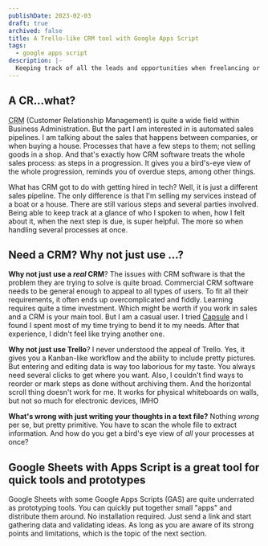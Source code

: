```yaml
---
publishDate: 2023-02-03
draft: true
archived: false
title: A Trello-like CRM tool with Google Apps Script
tags:
  - google apps script
description: |-
  Keeping track of all the leads and opportunities when freelancing or otherwise job hunting, can be a daunting task. I have built a simple tool in Google Apps Script to make the process easier
---
```


## A CR...what?

<abbr title="Customer Relationship Management">CRM</abbr> (Customer Relationship Management) is quite a wide field within Business Administration. But the part I am interested in is automated sales pipelines. I am talking about the sales that happens between companies, or when buying a house. Processes that have a few steps to them; not selling goods in a shop. And that's exactly how CRM software treats the whole sales process: as steps in a progression. It gives you a bird's-eye view of the whole progression, reminds you of overdue steps, among other things.

What has CRM got to do with getting hired in tech? Well, it is just a different sales pipeline. The only difference is that I'm selling my services instead of a boat or a house. There are still various steps and several parties involved. Being able to keep track at a glance of who I spoken to when, how I felt about it, when the next step is due, is super helpful. The more so when handling several processes at once.

## Need a CRM? Why not just use ...?

**Why not just use a _real_ CRM**? The issues with CRM software is that the problem they are trying to solve is quite broad. Commercial CRM software needs to be general enough to appeal to all types of users. To fit all their requirements, it often ends up overcomplicated and fiddly. Learning requires quite a time investment. Which might be worth if you work in sales and a CRM is your main tool. But I am a casual user. I tried [Capsule](https://capsulecrm.com/) and I found I spent most of my time trying to bend it to my needs. After that experience, I didn't feel like trying another one.

**Why not just use Trello**? I never understood the appeal of Trello. Yes, it gives you a Kanban-like workflow and the ability to include pretty pictures. But entering and editing data is way too laborious for my taste. You always need several clicks to get where you want. Also, I couldn't find ways to reorder or mark steps as done without archiving them. And the horizontal scroll thing doesn't work for me. It works for physical whiteboards on walls, but not so much for electronic devices, IMHO

**What's wrong with just writing your thoughts in a text file?** Nothing _wrong_ per se, but pretty primitive. You have to scan the whole file to extract information. And how do you get a bird's eye view of _all_ your processes at once?

## Google Sheets with Apps Script is a great tool for quick tools and prototypes

Google Sheets with some Google Apps Scripts (GAS) are quite underrated as prototyping tools. You can quickly put together small "apps" and distribute them around. No installation required. Just send a link and start gathering data and validating ideas. As long as you are aware of its strong points and limitations, which is the topic of the next section.
